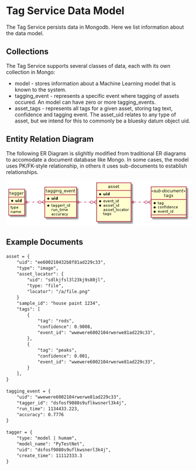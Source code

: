 # Tag Service Data Model
The Tag Service persists data in Mongodb. Here we list information about the data model.

## Collections
The Tag Service supports several classes of data, each with its own collection in Mongo:
* model - stores information about a Machine Learning model that is known to the system.
* tagging_event - represents a specific event where tagging of assets occured. An model can have zero or more tagging_events.
* asset_tags - represents all tags for a given asset, storing tag text, confidence and tagging event. The asset_uid relates to any type of asset, but we intend for this to commonly be a bluesky datum object uid.

## Entity Relation Diagram
The following ER Diagram is slighltly modified from traditional ER diagrams to accomodate a document database like Mongo. In some cases, the model uses PK/FK-style relationship, in others it uses sub-documents to establish relationships.

![ER Diagram](images/model.png)

## Example Documents


    asset = {
        "uid": "ee600210432b8f81ad229c33",
        "type": "image",
        "asset_locator": {
            "uid": "sdlkjfsl3l23kj9s80jl",
            "type: "file",
            "locator": "/a/file.png"
        }
        "sample_id": "house paint 1234",
        "tags": [
            {
                "tag": "rods",
                "confidence": 0.9008,
                "event_id": "wwewere6002104rwerwe81ad229c33",
            },
            {
                "tag": "peaks",
                "confidence": 0.001, 
                "event_id": "wwewere6002104rwerwe81ad229c33",
            }
        ],
    }

    tagging_event = {
        "uid": "wwewere6002104rwerwe81ad229c33",
        "tagger_id": "dsfosf9080s9uflkwsnerl3k4j",
        "run_time": 1134433.223,
        "accuracy": 0.7776
    }

    tagger = {
        "type: "model | humam",
        "model_name": "PyTestNet",
        "uid": "dsfosf9080s9uflkwsnerl3k4j",
        "create_time": 11112333.3  
    }